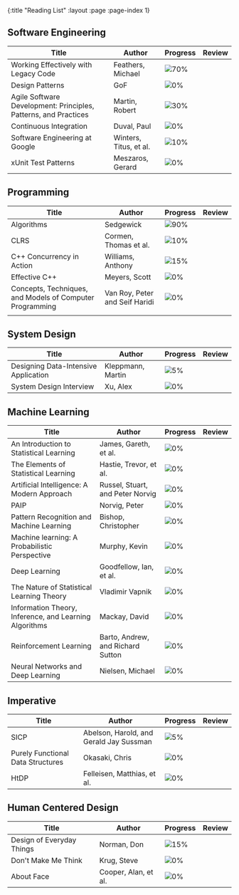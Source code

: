 {:title "Reading List"
 :layout :page
 :page-index 1}

## Software Engineering
| Title                                                           | Author                 | Progress                            | Review |
|-----------------------------------------------------------------|------------------------|-------------------------------------|--------|
| Working Effectively with Legacy Code                            | Feathers, Michael      | ![70%](https://progress-bar.dev/70) |        |
| Design Patterns                                                 | GoF                    | ![0%](https://progress-bar.dev/0)   |        |
| Agile Software Development: Principles, Patterns, and Practices | Martin, Robert         | ![30%](https://progress-bar.dev/30) |        |
| Continuous Integration                                          | Duval, Paul            | ![0%](https://progress-bar.dev/0)   |        |
| Software Engineering at Google                                  | Winters, Titus, et al. | ![10%](https://progress-bar.dev/10) |        |
| xUnit Test Patterns                                             | Meszaros, Gerard       | ![0%](https://progress-bar.dev/0)   |        |

## Programming
| Title                                                    | Author                         | Progress                            | Review |
|----------------------------------------------------------|--------------------------------|-------------------------------------|--------|
| Algorithms                                               | Sedgewick                      | ![90%](https://progress-bar.dev/90) |        |
| CLRS                                                     | Cormen, Thomas et al.          | ![10%](https://progress-bar.dev/10) |        |
| C++ Concurrency in Action                                | Williams, Anthony              | ![15%](https://progress-bar.dev/15) |        |
| Effective C++                                            | Meyers, Scott                  | ![0%](https://progress-bar.dev/0)   |        |
| Concepts, Techniques, and Models of Computer Programming | Van Roy, Peter and Seif Haridi | ![0%](https://progress-bar.dev/0)   |        |
|                                                          |                                |                                     |        |

## System Design
| Title                                | Author            | Progress                          | Review |
|--------------------------------------|-------------------|-----------------------------------|--------|
| Designing Data-Intensive Application | Kleppmann, Martin | ![5%](https://progress-bar.dev/5) |        |
| System Design Interview              | Xu, Alex          | ![0%](https://progress-bar.dev/0) |        |

## Machine Learning
| Title                                                  | Author                            | Progress                          | Review |
|--------------------------------------------------------|-----------------------------------|-----------------------------------|--------|
| An Introduction to Statistical Learning                | James, Gareth, et al.             | ![0%](https://progress-bar.dev/0) |        |
| The Elements of Statistical Learning                   | Hastie, Trevor, et al.            | ![0%](https://progress-bar.dev/0) |        |
| Artificial Intelligence: A Modern Approach             | Russel, Stuart, and Peter Norvig  | ![0%](https://progress-bar.dev/0) |        |
| PAIP                                                   | Norvig, Peter                     | ![0%](https://progress-bar.dev/0) |        |
| Pattern Recognition and Machine Learning               | Bishop, Christopher               | ![0%](https://progress-bar.dev/0) |        |
| Machine learning: A Probabilistic Perspective          | Murphy, Kevin                     | ![0%](https://progress-bar.dev/0) |        |
| Deep Learning                                          | Goodfellow, Ian, et al.           | ![0%](https://progress-bar.dev/0) |        |
| The Nature of Statistical Learning Theory              | Vladimir Vapnik                   | ![0%](https://progress-bar.dev/0) |        |
| Information Theory, Inference, and Learning Algorithms | Mackay, David                     | ![0%](https://progress-bar.dev/0) |        |
| Reinforcement Learning                                 | Barto, Andrew, and Richard Sutton | ![0%](https://progress-bar.dev/0) |        |
| Neural Networks and Deep Learning                      | Nielsen, Michael                  | ![0%](https://progress-bar.dev/0) |        |

## Imperative
| Title                             | Author                                  | Progress                          | Review |
|-----------------------------------|-----------------------------------------|-----------------------------------|--------|
| SICP                              | Abelson, Harold, and Gerald Jay Sussman | ![5%](https://progress-bar.dev/5) |        |
| Purely Functional Data Structures | Okasaki, Chris                          | ![0%](https://progress-bar.dev/0) |        |
| HtDP                              | Felleisen, Matthias, et al.             | ![0%](https://progress-bar.dev/0) |        |

## Human Centered Design
| Title                     | Author               | Progress                            | Review |
|---------------------------|----------------------|-------------------------------------|--------|
| Design of Everyday Things | Norman, Don          | ![15%](https://progress-bar.dev/15) |        |
| Don't Make Me Think       | Krug, Steve          | ![0%](https://progress-bar.dev/0)   |        |
| About Face                | Cooper, Alan, et al. | ![0%](https://progress-bar.dev/0)   |        |

